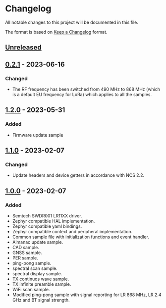 # Changelog

All notable changes to this project will be documented in this file.

The format is based on [Keep a Changelog](https://keepachangelog.com/en/1.0.0/) format.

## [Unreleased]

## [0.2.1] - 2023-06-16

### Changed

-   The RF frequency has been switched from 490 MHz to 868 MHz (which is a default EU frequency for LoRa) which applies to all the samples.

## [1.2.0] - 2023-05-31

### Added

-   Firmware update sample

## [1.1.0] - 2023-02-07

### Changed

-   Update headers and device getters in accordance with NCS 2.2.

## [1.0.0] - 2023-02-07

### Added

-   Semtech SWDR001 LR11XX driver.
-   Zephyr compatible HAL implementation.
-   Zephyr compatible yaml bindings.
-   Zephyr compatible context and peripheral implementation.
-   Common sample file with initialization functions and event handler.
-   Almanac update sample.
-   CAD sample.
-   GNSS sample.
-   PER sample.
-   ping-pong sample.
-   spectral scan sample.
-   spectral display sample.
-   TX continuos wave sample.
-   TX infinite preamble sample.
-   WiFi scan sample.
-   Modified ping-pong sample with signal reporting for LR 868 MHz, LR 2.4 GHz and BT signal strength.

[Unreleased]: https://github.com/IRNAS/SWDR001-Zephyr/compare/v0.2.1...HEAD

[0.2.1]: https://github.com/IRNAS/SWDR001-Zephyr/compare/v1.2.0...v0.2.1

[1.2.0]: https://github.com/IRNAS/SWDR001-Zephyr/compare/v1.1.0...v1.2.0

[1.1.0]: https://github.com/IRNAS/SWDR001-Zephyr/compare/v1.0.0...v1.1.0

[1.0.0]: https://github.com/IRNAS/SWDR001-Zephyr/compare/da01832ec757744cf488c648f9006b4e671e6e5d...v1.0.0
